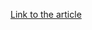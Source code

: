 [Link to the article](https://www.splunk.com/en_us/blog/security/latest-splunk-security-content.html)
